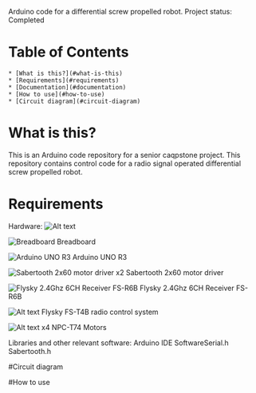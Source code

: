 
Arduino code for a differential screw propelled robot.
Project status: Completed

# Table of Contents
	* [What is this?](#what-is-this)
	* [Requirements](#requirements)
	* [Documentation](#documentation)
	* [How to use](#how-to-use)
 	* [Circuit diagram](#circuit-diagram)


# What is this?

This is an Arduino code repository for a senior caqpstone project.
This repository contains control code for a radio signal operated differential screw propelled robot.


# Requirements
Hardware:
![Alt text](relative/path/to/image.png)


![Breadboard](https://github.com/Automata-02/Remote-Control-Screw-Propelled-Robot-Senior-Capstone-/Images/Breadboard)
Breadboard

![Arduino UNO R3](https://github.com/Automata-02/Remote-Control-Screw-Propelled-Robot-Senior-Capstone-/Images/Arduino_UNO_R3.png)
Arduino UNO R3


![Sabertooth 2x60 motor driver](https://github.com/Automata-02/Remote-Control-Screw-Propelled-Robot-Senior-Capstone-/Images/image.png)
x2 Sabertooth 2x60 motor driver


![Flysky 2.4Ghz 6CH Receiver FS-R6B](https://github.com/Automata-02/Remote-Control-Screw-Propelled-Robot-Senior-Capstone-/Images/image.png)
Flysky 2.4Ghz 6CH Receiver FS-R6B


![Alt text](https://github.com/Automata-02/Remote-Control-Screw-Propelled-Robot-Senior-Capstone-/Images/image.png)
Flysky FS-T4B radio control system


![Alt text](https://github.com/Automata-02/Remote-Control-Screw-Propelled-Robot-Senior-Capstone-/Images/image.png)
x4 NPC-T74 Motors


Libraries and other relevant software:
Arduino IDE
SoftwareSerial.h
Sabertooth.h


#Circuit diagram



#How to use



